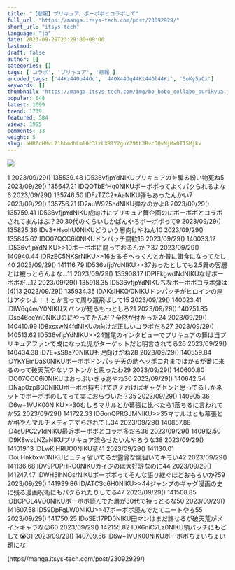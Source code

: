 ```yaml
---
title: "【悲報】プリキュア、ボーボボとコラボして"
full_url: "https://manga.itsys-tech.com/post/23092929/"
short_url: "itsys-tech"
language: "ja"
date: 2023-09-29T23:29:00+09:00
lastmod: 
draft: false
author: []
categories: []
tags: ['コラボ', 'プリキュア', '悲報']
encoded_tags: ['44Kz44Op44Oc', '44OX44Oq44Kt44Ol44Ki', '5oKy5aCx']
keywords: []
thumbnail: "https://manga.itsys-tech.com/img/bo_bobo_collabo_purikyua.jpg"
popular: 648
latest: 1099
trend: 1739
featured: 584
views: 1995
comments: 13
weight: 5
slug: aHR0cHMvL21hbmdhLml0c3lzLXRlY2guY29tL3Bvc3QvMjMwOTI5Mjkv
---
```


![](https://manga.itsys-tech.com/img/bo_bobo_collabo_purikyua.jpg)

1 2023/09/29() 135539.48 ID536vfjpYdNIKUプリキュアのを騙る紛い物死ね5 2023/09/29() 135647.21 IDQOTbEfHq0NIKUボーボボってよくパクられるよな6 2023/09/29() 135746.50 IDFzTZC2+AaNIKU弾もあったんかい7 2023/09/29() 135756.71 ID2auW925ndNIKU弾なのかよ8 2023/09/29() 135759.41 ID536vfjpYdNIKU成向けにプリキュア舞企画のにボーボボとコラボされてまんはぶ？20,30代のくらいしかばんやろボーボボって9 2023/09/29() 135825.36 IDv3+HsohU0NIKUどういう層向けやねん10 2023/09/29() 135845.62 IDO07QCC6i0NIKUドンパッチ腐歓16 2023/09/29() 140033.12 ID536vfjpYdNIKU>>10ボーボボに腐っておるんか？37 2023/09/29() 140940.44 IDRzEC5NKSrNIKU>>16おるぞへっくんとか普に餌食になってたし40 2023/09/29() 141116.79 ID536vfjpYdNIKU>>37おったとしても2.5舞の客層とは被っとらんよな…11 2023/09/29() 135908.17 IDPIFkgwdNdNIKUなぜボーボボだ…12 2023/09/29() 135918.35 ID536vfjpYdNIKUちなボーボボコラボ弾は(4)13 2023/09/29() 135934.35 IDAKslHKQ/0NIKUドンパッチがヒロインの座はアタシよ！！とか言って周り蹴飛ばして15 2023/09/29() 140023.41 IDlW6q4evY0NIKUスパンが短るもっとしろ21 2023/09/29() 140251.85 IDse46eeYn0NIKUのにやってたんだ？全然が付かった24 2023/09/29() 140410.99 ID8xsxwN4fdNIKUの向けだ正しいコラボだろ27 2023/09/29() 140513.62 ID536vfjpYdNIKU>>24鷲尾のインタビューでプリキュアの舞は当プリキュアファンで成になった児がターゲットだと明言されてる26 2023/09/29() 140434.38 ID7E+sS8e70NIKUも児向けだね28 2023/09/29() 140559.84 IDYKYEmDaS0NIKUボーボボドンパッチ天の助ヘッポコ丸まではかるが番に来るのって破天荒やなソフトンかと思ったわ29 2023/09/29() 140600.80 IDO07QCC6i0NIKUはおっぷいきゅあやね30 2023/09/29() 140642.54 IDNap0zp8Q0NIKUボーボボ持ちげてさえおけばギャグセンと思ってるしかネットでボーボボのしてって実におらづいた？35 2023/09/29() 140905.36 ID6w+1VUK00NIKU>>30むしろマサルとか幕張に比べたら1落ちるに言われてか52 2023/09/29() 141722.33 ID6onQPRGJMNIKU>>35マサルはとも幕張とか格やんマルチメディアすらされてし34 2023/09/29() 140857.88 ID4sUPC2y1dNIKU最近ボーボボとコラボ多だろ36 2023/09/29() 140912.50 ID9K8wsLNZaNIKUプリキュア流らせたいんやろうな38 2023/09/29() 141019.13 IDLwKIHRUO0NIKU草41 2023/09/29() 141130.01 IDouHnkbxw0NIKUビュティ省いてるが露骨な腐狙いでキモい42 2023/09/29() 141136.68 IDV9POPHRO0NIKUカイジのは大好評なのに44 2023/09/29() 141247.47 IDWH5ihNOsrNIKUボーボボってそんな語り継ぐほどおもろいか?59 2023/09/29() 141939.86 ID/ATCSq6H0NIKU>>44ジャンプのギャグ漫画の史に残る漫画呪術にもパクられたりしてる47 2023/09/29() 141508.85 IDBCPGL4VD0NIKUボーボボ読んでた層が30代で持っとるな50 2023/09/29() 141607.58 ID59DpFgLW0NIKU>>47ボーボボ読んでたてニートやろ55 2023/09/29() 141750.25 IDoSEt17PD0NIKU田マンはまだ許せるが破天荒がメインキャラな😒60 2023/09/29() 142155.82 IDX6niC7Lz0NIKU領パッチにもどして😭31 2023/09/29() 140709.56 ID6w+1VUK00NIKUボーボボちょいちょい題にな

(https//manga.itsys-tech.com/post/23092929/)
